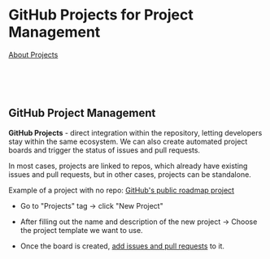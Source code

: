 # GitHub Projects for Project Management

[About Projects](https://docs.github.com/en/issues/planning-and-tracking-with-projects/learning-about-projects/about-projects)

<br>
<br>
<br>

## GitHub Project Management

**GitHub Projects** - direct integration within the repository, letting developers stay within the same ecosystem. We can also create automated project boards and trigger the status of issues and pull requests.

In most cases, projects are linked to repos, which already have existing issues and pull requests, but in other cases, projects can be standalone.

Example of a project with no repo: [GitHub's public roadmap project](https://github.com/orgs/github/projects/4247/views/1)

- Go to "Projects" tag -> click "New Project"

- After filling out the name and description of the new project -> Choose the project template we want to use.

- Once the board is created, [add issues and pull requests](https://docs.github.com/en/issues/organizing-your-work-with-project-boards/tracking-work-with-project-boards/adding-issues-and-pull-requests-to-a-project-board) to it.
